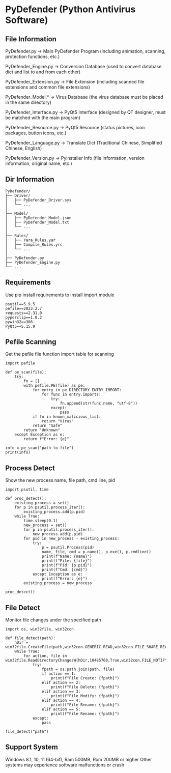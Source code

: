 # PyDefender (Python Antivirus Software)

## File Information

PyDefender.py -> Main PyDefender Program (including animation, scanning, protection functions, etc.)

PyDefender_Engine.py -> Conversion Database (used to convert database dict and list to and from each other)

PyDefender_Extension.py -> File Extension (including scanned file extensions and common file extensions)

PyDefender_Model.* -> Virus Database (the virus database must be placed in the same directory)

PyDefender_Interface.py -> PyQt5 Interface (designed by QT designer, must be matched with the main program)

PyDefender_Resource.py -> PyQt5 Resource (status pictures, icon packages, button icons, etc.)

PyDefender_Language.py -> Translate Dict (Traditional Chinese, Simplified Chinese, English)

PyDefender_Version.py -> Pyinstaller Info (file information, version information, original name, etc.)

## Dir Information

```
PyDefender/
├── Driver/
│   ├── PyDefender_Driver.sys
│   └── ...
│
├── Model/
│   ├── PyDefender_Model.json
│   ├── PyDefender_Model.txt
│   └── ...
│
├── Rules/
│   ├── Yara_Rules.yar
│   ├── Compile_Rules.yrc
│   └── ...
│
├── PyDefender.py
├── PyDefender_Engine.py
└── ...
```

## Requirements

Use pip install requirements to install import module

```
psutil==5.9.5
pefile==2023.2.7
requests==2.31.0
pyperclip==1.8.2
pywin32==306
PyQt5==5.15.9
```

## Pefile Scanning

Get the pefile file function import table for scanning

```
import pefile

def pe_scan(file):
    try:
        fn = []
        with pefile.PE(file) as pe:
            for entry in pe.DIRECTORY_ENTRY_IMPORT:
                for func in entry.imports:
                    try:
                        fn.append(str(func.name, "utf-8"))
                    except:
                        pass
            if fn in known_malicious_list:
                return "Virus"
            return "Safe"
        return "Unknown"
    except Exception as e:
        return f"Error: {e}"

info = pe_scan("path to file")
print(info)
```

## Process Detect

Show the new process name, file path, cmd line, pid

```
import psutil, time

def proc_detect():
    existing_process = set()
    for p in psutil.process_iter():
        existing_process.add(p.pid)
    while True:
        time.sleep(0.1)
        new_process = set()
        for p in psutil.process_iter():
            new_process.add(p.pid)
        for pid in new_process - existing_process:
            try:
                p = psutil.Process(pid)
                name, file, cmd = p.name(), p.exe(), p.cmdline()
                print(f"Name: {name}")
                print(f"File: {file}")
                print(f"Pid: {p.pid}")
                print(f"Cmd: {cmd}")
            except Exception as e:
                print(f"Error: {e}")
        existing_process = new_process

proc_detect()
```

## File Detect

Monitor file changes under the specified path

```
import os, win32file, win32con

def file_detect(path):
    hDir = win32file.CreateFile(path,win32con.GENERIC_READ,win32con.FILE_SHARE_READ|win32con.FILE_SHARE_WRITE|win32con.FILE_SHARE_DELETE,None,win32con.OPEN_EXISTING,win32con.FILE_FLAG_BACKUP_SEMANTICS,None)
    while True:
        for action, file in win32file.ReadDirectoryChangesW(hDir,10485760,True,win32con.FILE_NOTIFY_CHANGE_FILE_NAME|win32con.FILE_NOTIFY_CHANGE_DIR_NAME|win32con.FILE_NOTIFY_CHANGE_ATTRIBUTES|win32con.FILE_NOTIFY_CHANGE_SIZE|win32con.FILE_NOTIFY_CHANGE_LAST_WRITE|win32con.FILE_NOTIFY_CHANGE_SECURITY,None,None):
            try:
                fpath = os.path.join(path, file)
                if action == 1:
                    print(f"File Create: {fpath}")
                elif action == 2:
                    print(f"File Delete: {fpath}")
                elif action == 3:
                    print(f"File Modify: {fpath}")
                elif action == 4:
                    print(f"File Rename: {fpath}")
                elif action == 5:
                    print(f"File Rename: {fpath}")
            except:
                pass

file_detect("path")
```
## Support System
Windows 8.1, 10, 11 (64-bit), Ram 500MB, Rom 200MB or higher
Other systems may experience software malfunctions or crash